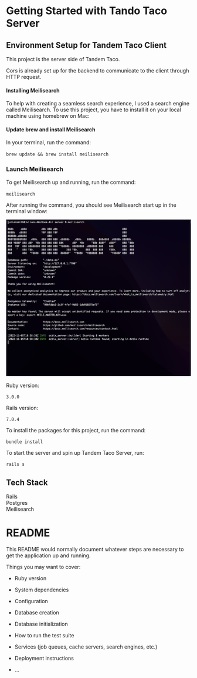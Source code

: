 # Getting Started with Tando Taco Server

## Environment Setup for Tandem Taco Client

This project is the server side of Tandem Taco.

Cors is already set up for the backend to communicate to the client through HTTP request.

#### Installing Meilisearch

To help with creating a seamless search experience, I used a search engine called Meilisearch. To use this project, you have to install it on your local machine using homebrew on Mac:

#### Update brew and install Meilisearch

In your terminal, run the command:

`brew update && brew install meilisearch`

### Launch Meilisearch

To get Meilisearch up and running, run the command:

`meilisearch`

After running the command, you should see Meilisearch start up in the terminal window:

<img src="./app/assets/images/meilisearch.png"  class="width: 10rem;">

Ruby version:

```
3.0.0
```

Rails version:

```
7.0.4
```

To install the packages for this project, run the command:

```
bundle install
```

To start the server and spin up Tandem Taco Server, run:

```
rails s
```

## Tech Stack

Rails <br/>
Postgres <br/>
Meilisearch

# README

This README would normally document whatever steps are necessary to get the
application up and running.

Things you may want to cover:

- Ruby version

- System dependencies

- Configuration

- Database creation

- Database initialization

- How to run the test suite

- Services (job queues, cache servers, search engines, etc.)

- Deployment instructions

- ...
